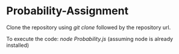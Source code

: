 # Probability-Assignment 
Clone the repository using *git clone* followed by the repository url.

To execute the code: *node Probability.js* (assuming node is already installed)
